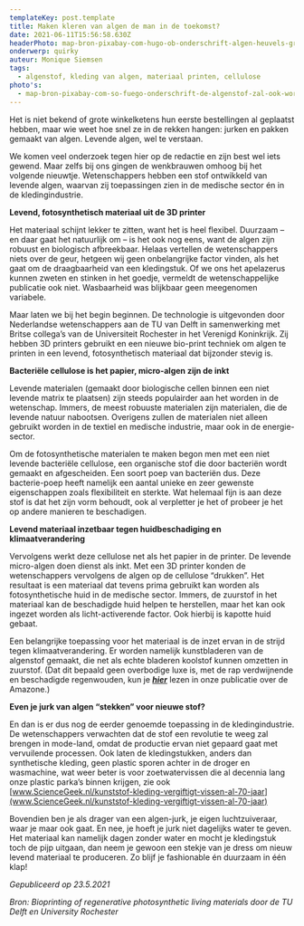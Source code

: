 ```yaml
---
templateKey: post.template
title: Maken kleren van algen de man in de toekomst?
date: 2021-06-11T15:56:58.630Z
headerPhoto: map-bron-pixabay-com-hugo-ob-onderschrift-algen-heuvels-groen-image-img-algen-heuvels-groen-jpg
onderwerp: quirky
auteur: Monique Siemsen
tags:
  - algenstof, kleding van algen, materiaal printen, cellulose
photo's:
  - map-bron-pixabay-com-so-fuego-onderschrift-de-algenstof-zal-ook-worden-ingezet-om-huidwonden-te-genezen-image-img-hand-bloed-wond-jpg
---
```

Het is niet bekend of grote winkelketens hun eerste bestellingen al geplaatst hebben, maar wie weet hoe snel ze in de rekken hangen: jurken en pakken gemaakt van algen. Levende algen, wel te verstaan.

We komen veel onderzoek tegen hier op de redactie en zijn best wel iets gewend. Maar zelfs bij ons gingen de wenkbrauwen omhoog bij het volgende nieuwtje. Wetenschappers hebben een stof ontwikkeld van levende algen, waarvan zij toepassingen zien in de medische sector én in de kledingindustrie.

**Levend, fotosynthetisch materiaal uit de 3D printer**

Het materiaal schijnt lekker te zitten, want het is heel flexibel. Duurzaam – en daar gaat het natuurlijk om – is het ook nog eens, want de algen zijn robuust en biologisch afbreekbaar. Helaas vertellen de wetenschappers niets over de geur, hetgeen wij geen onbelangrijke factor vinden, als het gaat om de draagbaarheid van een kledingstuk. Of we ons het apelazerus kunnen zweten en stinken in het goedje, vermeldt de wetenschappelijke publicatie ook niet. Wasbaarheid was blijkbaar geen meegenomen variabele.

Maar laten we bij het begin beginnen. De technologie is uitgevonden door Nederlandse wetenschappers aan de TU van Delft in samenwerking met Britse collega’s van de Universiteit Rochester in het Verenigd Koninkrijk. Zij hebben 3D printers gebruikt en een nieuwe bio-print techniek om algen te printen in een levend, fotosynthetisch materiaal dat bijzonder stevig is.

**Bacteriële cellulose is het papier, micro-algen zijn de inkt**

Levende materialen (gemaakt door biologische cellen binnen een niet levende matrix te plaatsen) zijn steeds populairder aan het worden in de wetenschap. Immers, de meest robuuste materialen zijn materialen, die de levende natuur nabootsen. Overigens zullen de materialen niet alleen gebruikt worden in de textiel en medische industrie, maar ook in de energie-sector.

Om de fotosynthetische materialen te maken begon men met een niet levende bacteriële cellulose, een organische stof die door bacteriën wordt gemaakt en afgescheiden. Een soort poep van bacteriën dus. Deze bacterie-poep heeft namelijk een aantal unieke en zeer gewenste eigenschappen zoals flexibiliteit en sterkte. Wat helemaal fijn is aan deze stof is dat het zijn vorm behoudt, ook al verpletter je het of probeer je het op andere manieren te beschadigen.

**Levend materiaal inzetbaar tegen huidbeschadiging en klimaatverandering**

Vervolgens werkt deze cellulose net als het papier in de printer. De levende micro-algen doen dienst als inkt. Met een 3D printer konden de wetenschappers vervolgens de algen op de cellulose “drukken”. Het resultaat is een materiaal dat tevens prima gebruikt kan worden als fotosynthetische huid in de medische sector. Immers, de zuurstof in het materiaal kan de beschadigde huid helpen te herstellen, maar het kan ook ingezet worden als licht-activerende factor. Ook hierbij is kapotte huid gebaat.

Een belangrijke toepassing voor het materiaal is de inzet ervan in de strijd tegen klimaatverandering. Er worden namelijk kunstbladeren van de algenstof gemaakt, die net als echte bladeren koolstof kunnen omzetten in zuurstof. (Dat dit bepaald geen overbodige luxe is, met de rap verdwijnende en beschadigde regenwouden, kun je ***[hier](/nieuwe-milieuramp-dreigt-amazone-stoot-meer-koolstof-uit-dan-het-opneemt)*** lezen in onze publicatie over de Amazone.)

**Even je jurk van algen “stekken” voor nieuwe stof?**

En dan is er dus nog de eerder genoemde toepassing in de kledingindustrie. De wetenschappers verwachten dat de stof een revolutie te weeg zal brengen in mode-land, omdat de productie ervan niet gepaard gaat met vervuilende processen. Ook laten de kledingstukken, anders dan synthetische kleding, geen plastic sporen achter in de droger en wasmachine, wat weer beter is voor zoetwatervissen die al decennia lang onze plastic parka’s binnen krijgen, zie ook [www.ScienceGeek.nl/kunststof-kleding-vergiftigt-vissen-al-70-jaar](www.ScienceGeek.nl/kunststof-kleding-vergiftigt-vissen-al-70-jaar)

Bovendien ben je als drager van een algen-jurk, je eigen luchtzuiveraar, waar je maar ook gaat. En nee, je hoeft je jurk niet dagelijks water te geven. Het materiaal kan namelijk dagen zonder water en mocht je kledingstuk toch de pijp uitgaan, dan neem je gewoon een stekje van je dress om nieuw levend materiaal te produceren. Zo blijf je fashionable én duurzaam in één klap!

*Gepubliceerd op 23.5.2021*

*Bron: Bioprinting of regenerative photosynthetic living materials door de TU Delft en University Rochester*